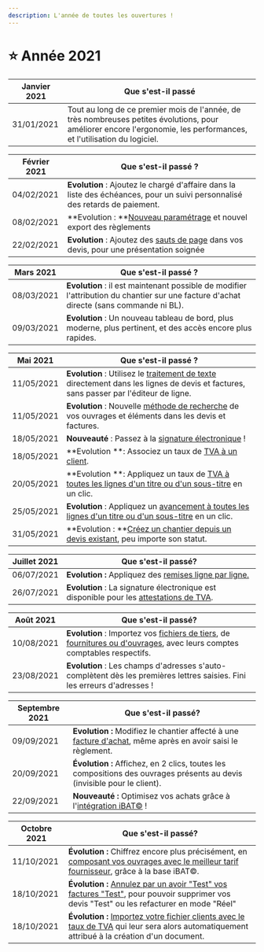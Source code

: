 ```yaml
---
description: L'année de toutes les ouvertures !
---
```


# ⭐ Année 2021

| Janvier 2021 | Que s'est-il passé                                                                                                                                                    |
| ------------ | --------------------------------------------------------------------------------------------------------------------------------------------------------------------- |
| 31/01/2021   | Tout au long de ce premier mois de l'année, de très nombreuses petites évolutions, pour améliorer encore l'ergonomie, les performances, et l'utilisation du logiciel. |

| Février 2021 | Que s'est-il passé ?                                                                                                                                                                                    |
| ------------ | ------------------------------------------------------------------------------------------------------------------------------------------------------------------------------------------------------- |
| 04/02/2021   | **Evolution** : Ajoutez le chargé d'affaire dans la liste des échéances, pour un suivi personnalisé des retards de paiement.                                                                            |
| 08/02/2021   | **Evolution : **[Nouveau paramétrage](../pour-aller-plus-loin/exports-comptables/parametrage-1/) et nouvel export des règlements                                                                        |
| 22/02/2021   | **Evolution** : Ajoutez des [sauts de page](../pour-aller-plus-loin/les-devis/les-indispensables-du-devis/saisir-les-lignes-du-devis/#methodes-de-saisie) dans vos devis, pour une présentation soignée |

| Mars 2021  | Que s'est-il passé ?                                                                                                                    |
| ---------- | --------------------------------------------------------------------------------------------------------------------------------------- |
| 08/03/2021 | **Evolution** : il est maintenant possible de modifier l'attribution du chantier sur une facture d'achat directe (sans commande ni BL). |
| 09/03/2021 | **Evolution** : Un nouveau tableau de bord, plus moderne, plus pertinent, et des accès encore plus rapides.                             |

| Mai 2021   | Que s'est-il passé ?                                                                                                                                                                                                                                        |
| ---------- | ----------------------------------------------------------------------------------------------------------------------------------------------------------------------------------------------------------------------------------------------------------- |
| 11/05/2021 | **Evolution** : Utilisez le [traitement de texte](../pour-aller-plus-loin/les-devis/les-indispensables-du-devis/saisir-les-lignes-du-devis/#mise-en-forme-des-lignes) directement dans les lignes de devis et factures, sans passer par l'éditeur de ligne. |
| 11/05/2021 | **Evolution** : Nouvelle [méthode de recherche](broken-reference) de vos ouvrages et éléments dans les devis et factures.                                                                                                                                   |
| 18/05/2021 | **Nouveauté** : Passez à la [signature électronique](../les-plus-du-logiciel/signature-electronique/) !                                                                                                                                                     |
| 18/05/2021 | **Evolution **: Associez un taux de [TVA à un client](../pour-aller-plus-loin/les-tiers/les-clients/tva.md).                                                                                                                                                |
| 20/05/2021 | **Evolution **: Appliquez un taux de [TVA à toutes les lignes d'un titre ou d'un sous-titre](../pour-aller-plus-loin/les-devis/les-indispensables-du-devis/tva-multiple.md) en un clic.                                                                     |
| 25/05/2021 | **Evolution** : Appliquez un [avancement à toutes les lignes d'un titre ou d'un sous-titre](../pour-aller-plus-loin/les-factures/situation-de-travaux.md#realiser-la-premiere-situation-de-travaux) en un clic.                                             |
| 31/05/2021 | **Evolution : **[Créez un chantier depuis un devis existant](../pour-aller-plus-loin/les-chantiers-1/creer-un-chantier.md#depuis-un-devis-deja-cree), peu importe son statut.                                                                               |

| Juillet 2021 | Que s'est-il passé?                                                                                                                                                                                  |
| ------------ | ---------------------------------------------------------------------------------------------------------------------------------------------------------------------------------------------------- |
| 06/07/2021   | **Evolution :** Appliquez des [remises ligne par ligne.](../pour-aller-plus-loin/les-devis/les-indispensables-du-devis/remise.md#remise-par-ligne)                                                   |
| 26/07/2021   | **Evolution** : La signature électronique est disponible pour les [attestations de TVA](../les-plus-du-logiciel/signature-electronique/envoyer-une-attestation-de-tva-en-signature-electronique.md). |

| Août 2021                | Que s'est-il passé?                                                                                                                                                                                                                                                                 |
| ------------------------ | ----------------------------------------------------------------------------------------------------------------------------------------------------------------------------------------------------------------------------------------------------------------------------------- |
| <p>10/08/2021</p><p></p> | **Evolution** : Importez vos [fichiers de tiers](../pour-aller-plus-loin/les-tiers/importer.md), de [fournitures ou d'ouvrages](../pour-aller-plus-loin/bibliotheque-de-chiffrage/importer/import-de-fichier-fournitures-ou-ouvrages.md), avec leurs comptes comptables respectifs. |
| 23/08/2021               | **Evolution** : Les champs d'adresses s'auto-complètent dès les premières lettres saisies. Fini les erreurs d'adresses !                                                                                                                                                            |

| Septembre 2021 | Que s'est-il passé?                                                                                                                                                      |
| -------------- | ------------------------------------------------------------------------------------------------------------------------------------------------------------------------ |
| 09/09/2021     | **Evolution :** Modifiez le chantier affecté à une [facture d'achat](../pour-aller-plus-loin/les-achats/les-factures-dachat.md), même après en avoir saisi le règlement. |
| 20/09/2021     | **Évolution :** Affichez, en 2 clics, toutes les compositions des ouvrages présents au devis (invisible pour le client).                                                 |
| 22/09/2021     | **Nouveauté :** Optimisez vos achats grâce à l'[intégration iBAT©](../pour-aller-plus-loin/les-achats/ibat-c-facilite-and-optimise-vos-achats/) !                        |

| Octobre 2021 | Que s'est-il passé?                                                                                                                                                                                                                                         |
| ------------ | ----------------------------------------------------------------------------------------------------------------------------------------------------------------------------------------------------------------------------------------------------------- |
| 11/10/2021   | **Évolution :** Chiffrez encore plus précisément, en [composant vos ouvrages avec le meilleur tarif fournisseur](../pour-aller-plus-loin/les-achats/ibat-c-facilite-and-optimise-vos-achats/chiffrer-precisement-grace-a-ibat-c.md), grâce à la base iBAT©. |
| 18/10/2021   | **Évolution :** [Annulez par un avoir "Test" vos factures "Test"](../aide-au-demarrage/tester-le-logiciel.md#devis-et-factures-de-test), pour pouvoir supprimer vos devis "Test" ou les refacturer en mode "Réel"                                           |
| 18/10/2021   | **Évolution :** [Importez votre fichier clients avec le taux de TVA](../pour-aller-plus-loin/les-tiers/importer.md) qui leur sera alors automatiquement attribué à la création d'un document.                                                               |
